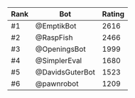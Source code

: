 Rank|Bot|Rating
---|---|---
#1|@EmptikBot|2616
#2|@RaspFish|2466
#3|@OpeningsBot|1999
#4|@SimplerEval|1680
#5|@DavidsGuterBot|1523
#6|@pawnrobot|1209
